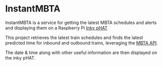 # InstantMBTA
InstantMBTA is a service for getting the latest MBTA schedules and alerts and displaying them on a Raspberry Pi [Inky pHAT](https://github.com/pimoroni/inky)

This project retrieves the latest train schedules and finds the latest predicted time for inbound and outbound trains, leveraging the [MBTA API](https://github.com/mbta/api).

The date & time along with other useful information are then displayed on the inky pHAT.